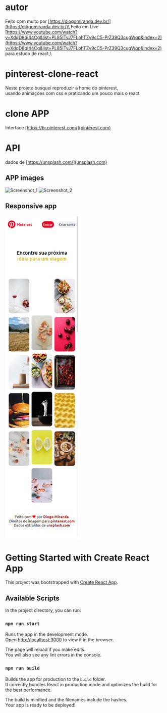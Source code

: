 # autor
Feito com muito por [https://diogomiranda.dev.br/](https://diogomiranda.dev.br/)\
Feito em Live [https://www.youtube.com/watch?v=XdqD8qi44Cg&list=PL85ITvJ7FLohTZv9cC5-PrZ39Q3cugWqp&index=2](https://www.youtube.com/watch?v=XdqD8qi44Cg&list=PL85ITvJ7FLohTZv9cC5-PrZ39Q3cugWqp&index=2) para estudo de react,\

# pinterest-clone-react
Neste projeto busquei reproduzir a home do pinterest,\
usando animações com css e praticando um pouco mais o react

# clone APP
Interface [https://br.pinterest.com/](pinterest.com)

# API
dados de [https://unsplash.com/](unsplash.com)

## APP images
![Screenshot_1](/img/pinterest_clone_react_img0.png "Screenshot_1")
![Screenshot_2](/img/pinterest_clone_react_img1.png "Screenshot_2")
## Responsive app
![Screenshot_3](/img/pinterest_clone_react_img_resp0.png "Screenshot_3")

# Getting Started with Create React App

This project was bootstrapped with [Create React App](https://github.com/facebook/create-react-app).

## Available Scripts

In the project directory, you can run:

### `npm run start`

Runs the app in the development mode.\
Open [http://localhost:3000](http://localhost:3000) to view it in the browser.

The page will reload if you make edits.\
You will also see any lint errors in the console.

### `npm run build`

Builds the app for production to the `build` folder.\
It correctly bundles React in production mode and optimizes the build for the best performance.

The build is minified and the filenames include the hashes.\
Your app is ready to be deployed!